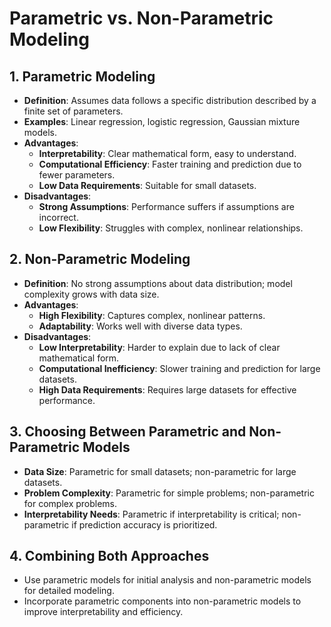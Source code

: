 # Parametric vs. Non-Parametric Modeling

## 1. **Parametric Modeling**
   - **Definition**: Assumes data follows a specific distribution described by a finite set of parameters.
   - **Examples**: Linear regression, logistic regression, Gaussian mixture models.
   - **Advantages**:
     - **Interpretability**: Clear mathematical form, easy to understand.
     - **Computational Efficiency**: Faster training and prediction due to fewer parameters.
     - **Low Data Requirements**: Suitable for small datasets.
   - **Disadvantages**:
     - **Strong Assumptions**: Performance suffers if assumptions are incorrect.
     - **Low Flexibility**: Struggles with complex, nonlinear relationships.

## 2. **Non-Parametric Modeling**
   - **Definition**: No strong assumptions about data distribution; model complexity grows with data size.
   - **Advantages**:
     - **High Flexibility**: Captures complex, nonlinear patterns.
     - **Adaptability**: Works well with diverse data types.
   - **Disadvantages**:
     - **Low Interpretability**: Harder to explain due to lack of clear mathematical form.
     - **Computational Inefficiency**: Slower training and prediction for large datasets.
     - **High Data Requirements**: Requires large datasets for effective performance.

## 3. **Choosing Between Parametric and Non-Parametric Models**
   - **Data Size**: Parametric for small datasets; non-parametric for large datasets.
   - **Problem Complexity**: Parametric for simple problems; non-parametric for complex problems.
   - **Interpretability Needs**: Parametric if interpretability is critical; non-parametric if prediction accuracy is prioritized.

## 4. **Combining Both Approaches**
   - Use parametric models for initial analysis and non-parametric models for detailed modeling.
   - Incorporate parametric components into non-parametric models to improve interpretability and efficiency.